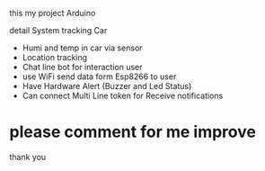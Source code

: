 this my project Arduino 

detail 
System tracking Car
  - Humi and temp in car via sensor
  - Location tracking
  - Chat line bot for interaction user
  - use WiFi send data form Esp8266 to user
  - Have Hardware Alert (Buzzer and Led Status)
  - Can connect Multi Line token for Receive notifications

# please comment for me improve 

thank you
